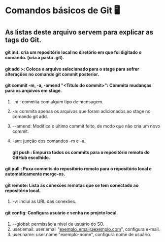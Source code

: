 #   Comandos básicos de Git :desktop_computer:

## As listas deste arquivo servem para explicar as tags do Git.

#### **git init**: cria um repositório local no diretório em que foi digitado o comando. (cria a pasta .git).

#### __git add__ <nome do arquivo>>: Coloca o arquivo selecionado para o stage para sofrer alterações no comando git commit posterior.

#### git commit -m, -a, -amend "<Título do commit>":  Commita mudanças para os arquivos em stage.

1. -m <mensagem de commit> : commita com algum tipo de mensagem.
2. -a: commita apenas os arquivos que foram adicionados ao stage no comando git add.
3. --amend: Modifica o último commit feito, de modo que não cria um novo commit.
4. -am: junção dos comandos -m e -a.

	#### git push <remoto> <branch>: Empurra todos os commits para o repositório remoto do GitHub escolhido.

#### git pull <remote>: Puxa commits do repositório remoto para o repositório local e automáticamente merge-os.

#### git remote: Lista as conexões remotas que se tem conectado ao repositório local.

1. -v: inclui as URL das conexões.

#### git config: Configura usuário e senha no projeto local.

1. --global: permissão a nível de usuário do SO. 
2. user.email: user.email "exemplo_email@exemplo.com",  configura e-mail.
3. user.name: user.name "exemplo-nome", configura nome de usuário.

